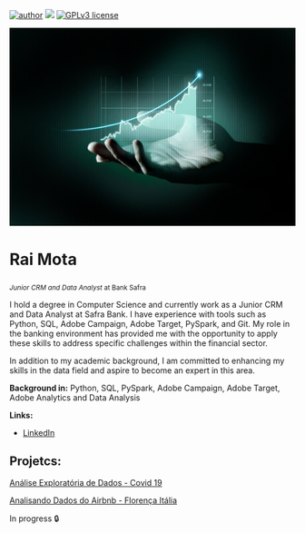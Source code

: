 [![author](https://img.shields.io/badge/author-raimota-red.svg)](https://www.linkedin.com/in/raimota/) [![](https://img.shields.io/badge/python-3.7+-blue.svg)](https://www.python.org/downloads/release/python-365/) [![GPLv3 license](https://img.shields.io/badge/License-GPLv3-blue.svg)](http://perso.crans.org/besson/LICENSE.html)

<p align="center">
  <img src="banner_2.png">
</p>

# Rai Mota
<sub>*Junior CRM and Data Analyst* at Bank Safra</sub>

I hold a degree in Computer Science and currently work as a Junior CRM and Data Analyst at Safra Bank. I have experience with tools such as Python, SQL, Adobe Campaign, Adobe Target, PySpark, and Git. My role in the banking environment has provided me with the opportunity to apply these skills to address specific challenges within the financial sector.

In addition to my academic background, I am committed to enhancing my skills in the data field and aspire to become an expert in this area.

**Background in:** Python, SQL, PySpark, Adobe Campaign, Adobe Target, Adobe Analytics and Data Analysis 

**Links:**
* [LinkedIn](https://www.linkedin.com/in/raimota/)


## Projetcs:

<p><a href="https://github.com/raimota/Panorama_Covid19">Análise Exploratória de Dados - Covid 19</a></p>
<p><a href="https://github.com/raimota/Analisando_dados_Airbnb">Analisando Dados do Airbnb - Florença Itália</a></p>




In progress :lock:







